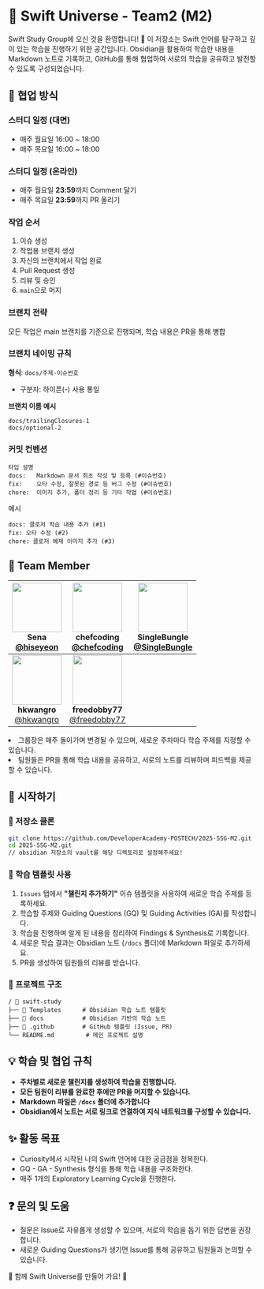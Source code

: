 # 🌱 Swift Universe - Team2 (M2)

Swift Study Group에 오신 것을 환영합니다! 🤗
이 저장소는 Swift 언어를 탐구하고 깊이 있는 학습을 진행하기 위한 공간입니다. 
Obsidian을 활용하여 학습한 내용을 Markdown 노트로 기록하고, GitHub를 통해 협업하여 서로의 학습을 공유하고 발전할 수 있도록 구성되었습니다.

## 🤝 협업 방식
### 스터디 일정 (대면)
- 매주 월요일 16:00 ~ 18:00
- 매주 목요일 16:00 ~ 18:00

### 스터디 일정 (온라인)
- 매주 월요일 **23:59**까지 Comment 달기
- 매주 목요일 **23:59**까지 PR 올리기

### 작업 순서
1. 이슈 생성
2. 작업용 브랜치 생성
3. 자신의 브랜치에서 작업 완료
4. Pull Request 생성
5. 리뷰 및 승인
6. ```main```으로 머지

### 브랜치 전략
모든 작업은 main 브랜치를 기준으로 진행되며, 학습 내용은 PR을 통해 병합

### 브랜치 네이밍 규칙
**형식**: ```docs/주제-이슈번호```
- 구분자: 하이픈(-) 사용 통일

**브랜치 이름 예시**
```
docs/trailingClosures-1
docs/optional-2
```

### 커밋 컨벤션
```
타입 설명
docs:	Markdown 문서 최초 작성 및 등록 (#이슈번호)
fix:	오타 수정, 잘못된 경로 등 버그 수정 (#이슈번호)
chore:	이미지 추가, 폴더 정리 등 기타 작업 (#이슈번호)
```
예시
```
docs: 클로저 학습 내용 추가 (#1)
fix: 오타 수정 (#2)
chore: 클로저 예제 이미지 추가 (#3)
```

## 👥 Team Member

<div align="center">
  
| <img src="https://github.com/hiseyeon.png" width="100"/><br/>**Sena**<br/>[@hiseyeon](https://github.com/hiseyeon) | <img src="https://github.com/chefcoding.png" width="100"/><br/>**chefcoding**<br/>[@chefcoding](https://github.com/chefcoding) |  <img src="https://github.com/SingleBungIe.png" width="100"/><br/>**SingleBungIe**<br/>[@SingleBungIe](https://github.com/SingleBungIe) | 
|:---:|:---:|:---:|
| <img src="https://github.com/hkwangro.png" width="100"/><br/>**hkwangro**<br/>[@hkwangro](https://github.com/hkwangro) | <img src="https://github.com/freedobby77.png" width="100"/><br/>**freedobby77**<br/>[@freedobby77](https://github.com/freedobby77) |  

</div
  
- 그룹장은 매주 돌아가며 변경될 수 있으며, 새로운 주차마다 학습 주제를 지정할 수 있습니다.
- 팀원들은 PR을 통해 학습 내용을 공유하고, 서로의 노트를 리뷰하며 피드백을 제공할 수 있습니다.

## 🚀 시작하기
### 📌 저장소 클론
```bash
git clone https://github.com/DeveloperAcademy-POSTECH/2025-SSG-M2.git
cd 2025-SSG-M2.git
// obsidian 저장소의 vault를 해당 디렉토리로 설정해주세요!
```




### 🌱 학습 템플릿 사용
1. `Issues` 탭에서 **"챌린지 추가하기"** 이슈 템플릿을 사용하여 새로운 학습 주제를 등록하세요.
2. 학습할 주제와 Guiding Questions (GQ) 및 Guiding Activities (GA)를 작성합니다.
3. 학습을 진행하며 알게 된 내용을 정리하여 Findings & Synthesis로 기록합니다.
4. 새로운 학습 결과는 Obsidian 노트 (`/docs` 폴더)에 Markdown 파일로 추가하세요.
5. PR을 생성하여 팀원들의 리뷰를 받습니다.

### 📂 프로젝트 구조
```
/ 📁 swift-study
├── 📁 Templates      # Obsidian 학습 노트 템플릿
├── 📁 docs           # Obsidian 기반의 학습 노트
├── 📁 .github        # GitHub 템플릿 (Issue, PR)
└── README.md         # 메인 프로젝트 설명
```

## 💡 학습 및 협업 규칙
- **주차별로 새로운 챌린지를 생성하여 학습을 진행합니다.**
- **모든 팀원이 리뷰를 완료한 후에만 PR을 머지할 수 있습니다.**
- **Markdown 파일은 `/docs` 폴더에 추가합니다**
- **Obsidian에서 노트는 서로 링크로 연결하여 지식 네트워크를 구성할 수 있습니다.**

## ✨ 활동 목표
- Curiosity에서 시작된 나의 Swift 언어에 대한 궁금점을 정복한다.
- GQ - GA - Synthesis 형식을 통해 학습 내용을 구조화한다.
- 매주 1개의 Exploratory Learning Cycle을 진행한다.


## ❓ 문의 및 도움
- 질문은 Issue로 자유롭게 생성할 수 있으며, 서로의 학습을 돕기 위한 답변을 권장합니다.
- 새로운 Guiding Questions가 생기면 Issue를 통해 공유하고 팀원들과 논의할 수 있습니다.

🚀 함께 Swift Universe를 만들어 가요! 🌌
